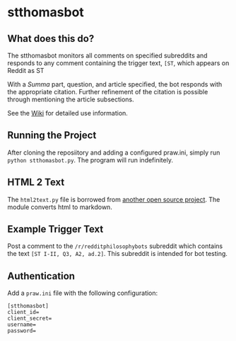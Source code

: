 # stthomasbot

## What does this do?

The stthomasbot monitors all comments on specified subreddits and responds to any comment containing the trigger text, `[ST`, which appears on Reddit as ST

With a *Summa* part, question, and article specified, the bot responds with the appropriate citation. Further refinement of the citation is possible through mentioning the article subsections.

See the [Wiki](https://github.com/RedditPhilosophyBots/stthomasbot/wiki/Intended-Use) for detailed use information.

## Running the Project

After cloning the reposiitory and adding a configured praw.ini, simply run `python stthomasbot.py`. The program will run indefinitely.

## HTML 2 Text

The `html2text.py` file is borrowed from [another open source project](https://github.com/aaronsw/html2text). The module converts html to markdown.

## Example Trigger Text

Post a comment to the `/r/redditphilosophybots` subreddit which contains the text `[ST I-II, Q3, A2, ad.2]`. This subreddit is intended for bot testing.

## Authentication

Add a `praw.ini` file with the following configuration:

    [stthomasbot]
    client_id=
    client_secret=
    username=
    password=
